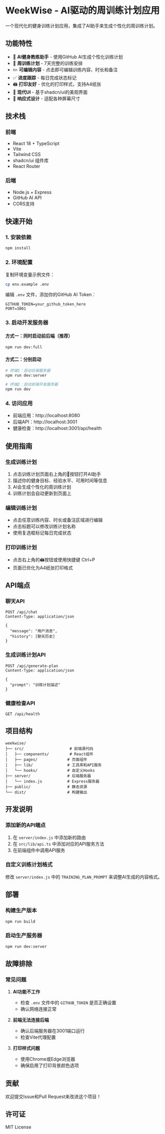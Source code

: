 # WeekWise - AI驱动的周训练计划应用

一个现代化的健身训练计划应用，集成了AI助手来生成个性化的周训练计划。

## 功能特性

- 🤖 **AI健身教练助手** - 使用GitHub AI生成个性化训练计划
- 📅 **周训练计划** - 7天完整的训练安排
- ✏️ **可编辑内容** - 点击即可编辑训练内容、时长和备注
- ✅ **进度跟踪** - 每日完成状态标记
- 🖨️ **打印友好** - 优化的打印样式，支持A4纸张
- 🎨 **现代UI** - 基于shadcn/ui的美观界面
- 📱 **响应式设计** - 适配各种屏幕尺寸

## 技术栈

### 前端
- React 18 + TypeScript
- Vite
- Tailwind CSS
- shadcn/ui 组件库
- React Router

### 后端
- Node.js + Express
- GitHub AI API
- CORS支持

## 快速开始

### 1. 安装依赖

```bash
npm install
```

### 2. 环境配置

复制环境变量示例文件：
```bash
cp env.example .env
```

编辑 `.env` 文件，添加你的GitHub AI Token：
```env
GITHUB_TOKEN=your_github_token_here
PORT=3001
```

### 3. 启动开发服务器

#### 方式一：同时启动前后端（推荐）
```bash
npm run dev:full
```

#### 方式二：分别启动
```bash
# 终端1：启动后端服务器
npm run dev:server

# 终端2：启动前端开发服务器
npm run dev
```

### 4. 访问应用

- 前端应用：http://localhost:8080
- 后端API：http://localhost:3001
- 健康检查：http://localhost:3001/api/health

## 使用指南

### 生成训练计划

1. 点击训练计划页面右上角的🤖按钮打开AI助手
2. 描述你的健身目标、经验水平、可用时间等信息
3. AI会生成个性化的周训练计划
4. 训练计划会自动更新到页面上

### 编辑训练计划

- 点击任意训练内容、时长或备注区域进行编辑
- 点击标题可以修改训练计划名称
- 使用复选框标记每日完成状态

### 打印训练计划

- 点击右上角的🖨️按钮或使用快捷键 Ctrl+P
- 页面已优化为A4纸张打印格式

## API端点

### 聊天API
```
POST /api/chat
Content-Type: application/json

{
  "message": "用户消息",
  "history": [聊天历史]
}
```

### 生成训练计划API
```
POST /api/generate-plan
Content-Type: application/json

{
  "prompt": "训练计划描述"
}
```

### 健康检查API
```
GET /api/health
```

## 项目结构

```
weekwise/
├── src/                    # 前端源代码
│   ├── components/         # React组件
│   ├── pages/             # 页面组件
│   ├── lib/               # 工具库和API服务
│   └── hooks/             # 自定义Hooks
├── server/                # 后端服务器
│   └── index.js           # Express服务器
├── public/                # 静态资源
└── dist/                  # 构建输出
```

## 开发说明

### 添加新的API端点

1. 在 `server/index.js` 中添加新的路由
2. 在 `src/lib/api.ts` 中添加对应的API服务方法
3. 在前端组件中调用API服务

### 自定义训练计划格式

修改 `server/index.js` 中的 `TRAINING_PLAN_PROMPT` 来调整AI生成的内容格式。

## 部署

### 构建生产版本

```bash
npm run build
```

### 启动生产服务器

```bash
npm run dev:server
```

## 故障排除

### 常见问题

1. **AI功能不工作**
   - 检查 `.env` 文件中的 `GITHUB_TOKEN` 是否正确设置
   - 确认网络连接正常

2. **前端无法连接后端**
   - 确认后端服务器在3001端口运行
   - 检查Vite代理配置

3. **打印样式问题**
   - 使用Chrome或Edge浏览器
   - 确保启用了打印背景颜色选项

## 贡献

欢迎提交Issue和Pull Request来改进这个项目！

## 许可证

MIT License